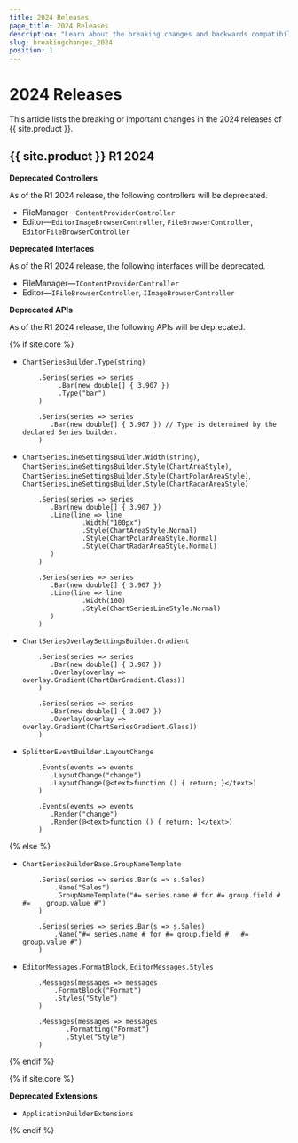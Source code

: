 ```yaml
---
title: 2024 Releases
page_title: 2024 Releases
description: "Learn about the breaking changes and backwards compatibility released by {{ site.product }} in 2024."
slug: breakingchanges_2024
position: 1
---
```


# 2024 Releases

This article lists the breaking or important changes in the 2024 releases of {{ site.product }}.

## {{ site.product }} R1 2024

**Deprecated Controllers**

As of the R1 2024 release, the following controllers will be deprecated.

* FileManager&mdash;`ContentProviderController`
* Editor&mdash;`EditorImageBrowserController`, `FileBrowserController`, `EditorFileBrowserController`

**Deprecated Interfaces**

As of the R1 2024 release, the following interfaces will be deprecated.

* FileManager&mdash;`IContentProviderController`
* Editor&mdash;`IFileBrowserController`, `IImageBrowserController` 

**Deprecated APIs**

As of the R1 2024 release, the following APIs will be deprecated.


{% if site.core %}
* `ChartSeriesBuilder.Type(string)`

    ```Deprecated
        .Series(series => series
             .Bar(new double[] { 3.907 })
             .Type("bar")
        )
    ```
    ```Alternative
        .Series(series => series
           .Bar(new double[] { 3.907 }) // Type is determined by the declared Series builder.
        )
    ```

* `ChartSeriesLineSettingsBuilder.Width(string)`, `ChartSeriesLineSettingsBuilder.Style(ChartAreaStyle)`,
`ChartSeriesLineSettingsBuilder.Style(ChartPolarAreaStyle)`,
`ChartSeriesLineSettingsBuilder.Style(ChartRadarAreaStyle)`

    ```Deprecated
        .Series(series => series
           .Bar(new double[] { 3.907 })
           .Line(line => line
                   .Width("100px")
                   .Style(ChartAreaStyle.Normal)
                   .Style(ChartPolarAreaStyle.Normal)
                   .Style(ChartRadarAreaStyle.Normal)
           )
        )
    ```
    ```Alternative
        .Series(series => series
           .Bar(new double[] { 3.907 })
           .Line(line => line
                   .Width(100)
                   .Style(ChartSeriesLineStyle.Normal)
           )
        )
    ```

* `ChartSeriesOverlaySettingsBuilder.Gradient`

    ```Deprecated
        .Series(series => series
           .Bar(new double[] { 3.907 })
           .Overlay(overlay => overlay.Gradient(ChartBarGradient.Glass))
        )
    ```
    ```Alternative
        .Series(series => series
           .Bar(new double[] { 3.907 })
           .Overlay(overlay => overlay.Gradient(ChartSeriesGradient.Glass))
        )
    ```

* `SplitterEventBuilder.LayoutChange`

    ```Deprecated
        .Events(events => events
           .LayoutChange("change")
           .LayoutChange(@<text>function () { return; }</text>)
        )
    ```
    ```Alternative
        .Events(events => events
           .Render("change")
           .Render(@<text>function () { return; }</text>)
        )
    ```

{% else %}


* `ChartSeriesBuilderBase.GroupNameTemplate`

    ```Deprecated
        .Series(series => series.Bar(s => s.Sales)
            .Name("Sales")
            .GroupNameTemplate("#= series.name # for #= group.field #   #=    group.value #")
        )
    ```
    ```Alternative
        .Series(series => series.Bar(s => s.Sales)
            .Name("#= series.name # for #= group.field #   #=    group.value #")
        )
    ```

* `EditorMessages.FormatBlock`, `EditorMessages.Styles`
    ```Deprecated
        .Messages(messages => messages
            .FormatBlock("Format")
            .Styles("Style")
        )
    ```
    ```Alternative
        .Messages(messages => messages
               .Formatting("Format")
               .Style("Style")
        )
    ```

{% endif %}

{% if site.core %}

**Deprecated Extensions**

* `ApplicationBuilderExtensions`

{% endif %}